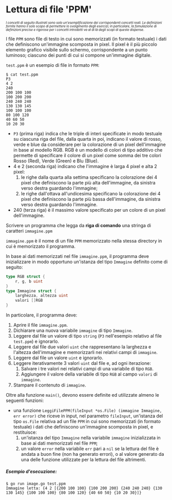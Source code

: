 # Lettura di file 'PPM'

<sub><sup>*I concetti di seguito illustrati sono solo un'esemplificazione dei corrispondenti concetti reali. 
Le definizioni fornite hanno il solo scopo di permettere lo svolgimento degli esercizi; in particolare, la fomulazione di definizioni precise e rigorose per i concetti introdotti va al di là degli scopi di queste dispense.*</sup></sub>

I file `PPM` sono file di testo in cui sono memorizzati (in formato testuale) i dati che definiscono un'immagine scomposta in pixel.
Il pixel è il più piccolo elemento grafico visibile sullo schermo, corrispondente a un punto luminoso; ciascuno dei punti di cui si compone un'immagine digitale.

`test.ppm` è un esempio di file in formato `PPM`:
```text
$ cat test.ppm
P3
4 2
240
200 100 100
100 200 200
240 240 240
130 130 145
100 100 100
80 100 120
40 60 50
10 20 30
```
* `P3` (prima riga) indica che le triple di interi specificate in modo testuale su ciascuna riga del file, dalla quarta in poi, indicano il valore di rosso, verde e blue da considerare per la colorazione di un pixel dell'immagine in base al modello RGB. RGB è un modello di colori di tipo additivo che permette di specificare il colore di un pixel come somma dei tre colori Rosso (Red), Verde (Green) e Blu (Blue).
* 4 e 2 (seconda riga) indicano che l'immagine è larga 4 pixel e alta 2 pixel:
    1. le righe dalla quarta alla settima specificano la colorazione dei 4 pixel che definiscono la parte più alta dell'immagine, da sinistra verso destra guardando l'immagine;
    1. le righe dall'ottava all'undicesima specificano la colorazione dei 4 pixel che definiscono la parte più bassa dell'immagine, da sinistra verso destra guardando l'immagine.
* 240 (terza riga) è il massimo valore specificato per un colore di un pixel dell'immagine.


Scrivere un programma che legga da **riga di comando** una stringa di caratteri `immagine.ppm`
 
 `immagine.ppm` è il nome di un file `PPM` memorizzato nella stessa directory in cui è memorizzato il programma.

In base ai dati memorizzati nel file `immagine.ppm`, il programma deve inizializzare in modo opportuno un'istanza del tipo `Immagine` definito come di seguito:

```go
type RGB struct {
    r, g, b uint
}
type Immagine struct {
    larghezza, altezza uint
    valori []RGB
}
``` 
In particolare, il programma deve:
1. Aprire il file `immagine.ppm`.
2. Dichiarare una nuova variabile `immagine` di tipo `Immagine`.
2. Leggere dal file un valore di tipo `string` (`P3` nell'esempio relativo al file `test.ppm`) e ignorarlo.
3. Leggere dal file due valori `uint` che rappresentano la larghezza e l'altezza dell'immagine e memorizzarli nei relativi campi di `immagine`.
4. Leggere dal file un valore `uint` e ignorarlo.
5. Leggere iterativamente 3 valori `uint` dal file e, ad ogni iterazione:
    1. Salvare i tre valori nei relativi campi di una variabile di tipo `RGB`.
    2. Aggiungere il valore della variabile di tipo `RGB` al campo `valori` di `immagine`.
6. Stampare il contenuto di `immagine`.
 
Oltre alla funzione `main()`, devono essere definite ed utilizzate almeno le seguenti funzioni:
* una funzione `LeggiFilePPM(fileInput *os.File) (immagine Immagine, err error)` che riceve in input, nel parametro `fileInput`, un'istanza del tipo `os.File` relativa ad un file `PPM` in cui sono memorizzati (in formato testuale) i dati che definiscono un'immagine scomposta in pixel, e restituisce:
    1. un'istanza del tipo `Immagine` nella variabile `immagine` inizializzata in base ai dati memorizzati nel file `PPM`;  
    2. un valore `error` nella variabile `err` pari a `nil` se la lettura del file è andata a buon fine (non ha generato errori), o al valore generato da una delle funzione utilizzate per la lettura del file altrimenti.      
     
##### Esempio d'esecuzione:

```text
$ go run image.go test.ppm 
Immagine letta: {4 2 [{200 100 100} {100 200 200} {240 240 240} {130 130 145} {100 100 100} {80 100 120} {40 60 50} {10 20 30}]}
```